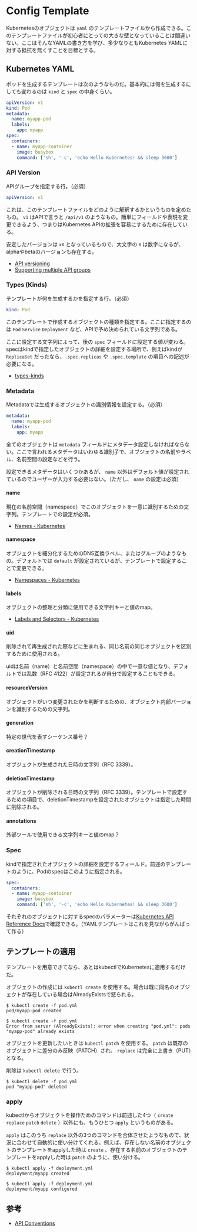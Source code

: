 # Config Template

Kubernetesのオブジェクトは `yaml` のテンプレートファイルから作成できる。このテンプレートファイルが初心者にとっての大きな壁となっていることは間違いない。ここはそんなYAMLの書き方を学び、多少なりともKubernetes YAMLに対する抵抗を無くすことを目標とする。

## Kubernetes YAML

ポッドを生成するテンプレートは次のようなものだ。基本的には何を生成するにしても変わるのは `kind` と `spec` の中身くらい。

```yaml
apiVersion: v1
kind: Pod
metadata:
  name: myapp-pod
  labels:
    app: myapp
spec:
  containers:
  - name: myapp-container
    image: busybox
    command: ['sh', '-c', 'echo Hello Kubernetes! && sleep 3600']
```

### API Version

APIグループを指定する行。（必須）

```yaml
apiVersion: v1
```

これは、このテンプレートファイルをどのように解釈するかというものを定めたもの。 `v1` はAPIで言うと `/api/v1` のようなもの。簡単にフィールドや表現を変更できるよう、つまりはKubernetes APIの拡張を容易にするために存在している。

安定したバージョンは `xX` となっているもので、大文字の `X` は数字になるが、alphaやbetaのバージョンも存在する。

- [API versioning](https://kubernetes.io/docs/concepts/overview/kubernetes-api/#api-versioning)
- [Supporting multiple API groups](https://github.com/kubernetes/community/blob/master/contributors/design-proposals/api-machinery/api-group.md)

### Types (Kinds)

テンプレートが何を生成するかを指定する行。（必須）

```yaml
kind: Pod
```

このテンプレートで作成するオブジェクトの種類を指定する。ここに指定するのは `Pod` `Service` `Deployment` など、APIで予め決められている文字列である。

ここに設定する文字列によって、後の `spec` フィールドに設定する値が変わる。specはkindで指定したオブジェクトの詳細を設定する場所で、例えばkindが `ReplicaSet` だったなら、`.spec.replicas` や `.spec.template` の項目への記述が必要になる。

- [types-kinds](https://github.com/kubernetes/community/blob/master/contributors/devel/api-conventions.md#types-kinds)

### Metadata

Metadataでは生成するオブジェクトの識別情報を設定する。（必須）

```yaml
metadata:
  name: myapp-pod
  labels:
    app: myapp
```

全てのオブジェクトは `metadata` フィールドにメタデータ設定しなければならない。ここで言われるメタデータはいわゆる識別子で、オブジェクトの名前やラベル、名前空間の設定などを行う。

設定できるメタデータはいくつかあるが、 `name` 以外はデフォルト値が設定されているのでユーザーが入力する必要はない。（ただし、 `name` の設定は必須）

#### name

現在の名前空間（namespace）でこのオブジェクトを一意に識別するための文字列。テンプレートでの設定が必須。

- [Names - Kubernetes](https://kubernetes.io/docs/concepts/overview/working-with-objects/names/)

#### namespace

オブジェクトを細分化するためのDNS互換ラベル、またはグループのようなもの。デフォルトでは `default` が設定されているが、テンプレートで設定することで変更できる。

- [Namespaces - Kubernetes](https://kubernetes.io/docs/concepts/overview/working-with-objects/namespaces/)

#### labels

オブジェクトの整理と分類に使用できる文字列キーと値のmap。

- [Labels and Selectors - Kubernetes](https://kubernetes.io/docs/concepts/overview/working-with-objects/labels/)

#### uid

削除されて再生成された際などに生まれる、同じ名前の同じオブジェクトを区別するために使用される。

uidは名前（name）と名前空間（namespace）の中で一意な値となり、デフォルトでは乱数（RFC 4122）が設定されるが自分で設定することもできる。

#### resourceVersion

オブジェクトがいつ変更されたかを判断するための、オブジェクト内部バージョンを識別するための文字列。

#### generation

特定の世代を表すシーケンス番号？

#### creationTimestamp

オブジェクトが生成された日時の文字列（RFC 3339）。

#### deletionTimestamp

オブジェクトが削除される日時の文字列（RFC 3339）。テンプレートで設定するための項目で、deletionTimestampを設定されたオブジェクトは指定した時間に削除される。

#### annotations

外部ツールで使用できる文字列キーと値のmap？


### Spec

kindで指定されたオブジェクトの詳細を設定するフィールド。前述のテンプレートのように、Podのspecはこのように指定される。

```yaml
spec:
  containers:
  - name: myapp-container
    image: busybox
    command: ['sh', '-c', 'echo Hello Kubernetes! && sleep 3600']
```

それぞれのオブジェクトに対するspecのパラメーターは[Kubernetes API Reference Docs](https://kubernetes.io/docs/reference/generated/kubernetes-api/v1.10/#-strong-workloads-strong-)で確認できる。（YAMLテンプレートはこれを見ながらがんばって作る）


## テンプレートの適用

テンプレートを用意できてなら、あとはkubectlでKubernetesに適用するだけだ。

オブジェクトの作成には `kubectl create` を使用する。場合は既に同名のオブジェクトが存在している場合はAlreadyExistsで怒られる。

```
$ kubectl create -f pod.yml
pod/myapp-pod created

$ kubectl create -f pod.yml
Error from server (AlreadyExists): error when creating "pod.yml": pods "myapp-pod" already exists
```

オブジェクトを更新したいときは `kubectl patch` を使用する。 `patch` は既存のオブジェクトに差分のみ反映（PATCH）され、 `replace` は完全に上書き（PUT）となる。

削除は `kubectl delete` で行う。

```
$ kubectl delete -f pod.yml
pod "myapp-pod" deleted
```

### apply

kubectlからオブジェクトを操作ためのコマンドは前述した4つ（ `create` `replace` `patch` `delete` ）以外にも、もうひとつ `apply` というものがある。

`apply` はこのうち `replace` 以外の3つのコマンドを合体させたようなもので、状況に合わせて自動的に使い分けてくれる。例えば、存在しない名前のオブジェクトのテンプレートをapplyした時は `create` 、存在する名前のオブジェクトのテンプレートをapplyした時は `patch` のように、使い分ける。

```
$ kubectl apply -f deployment.yml
deployment/myapp created
```

```
$ kubectl apply -f deployment.yml
deployment/myapp configured
```

## 参考

- [API Conventions](https://github.com/kubernetes/community/blob/master/contributors/devel/api-conventions.md)
